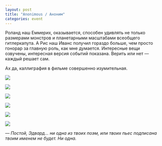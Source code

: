 ```yaml
---
layout: post
title: "Anonimous / Аноним"
categories: event
---
```

Роланд наш Еммерих, оказывается, способен удивлять не только размерами монстров и планетарными масштабами всеобщего гитлеркапута. А Рис наш Иванс получил гораздо больше, чем просто гонорар за главную роль, как мне думается. Интересные вещи озвучены, интересная версия событий показана. Верить или нет — каждый решает сам.

Ах да, каллиграфия в фильме совершенно изумительная.

![](https://pics.livejournal.com/quillcraft/pic/001kxzrd)

![](https://pics.livejournal.com/quillcraft/pic/001ky72b)

![](https://pics.livejournal.com/quillcraft/pic/001kz7k8)

![](https://pics.livejournal.com/quillcraft/pic/001p06yg)

![](https://pics.livejournal.com/quillcraft/pic/001p1fsc)

![](https://pics.livejournal.com/quillcraft/pic/001p2h1z)

*— Постой, Эдвард… ни одна из твоих поэм, или твоих пьес подписана твоим именем не будет. Ни одна.*